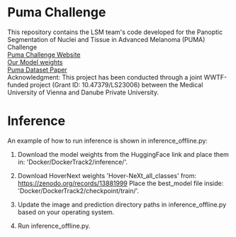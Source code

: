 # Puma Challenge
This repository contains the LSM team's code developed for the Panoptic Segmentation of Nuclei and Tissue in Advanced Melanoma (PUMA) Challenge 
<br/>[Puma Challenge Website](https://puma.grand-challenge.org/#panoptic-segmentation-of-nuclei-and-tissue-in-advanced-melanoma)
<br/>[Our Model weights](https://huggingface.co/datasets/NiToLSM/PumaWeightsNiTo_LSM)
<br/>[Puma Dataset Paper](https://academic.oup.com/gigascience/article/doi/10.1093/gigascience/giaf011/8024182?login=false)
<br/>Acknowledgment:
This project has been conducted through a joint WWTF-funded project (Grant ID: 10.47379/LS23006) between the Medical University of Vienna and Danube Private University.


# Inference
An example of how to run inference is shown in inference_offline.py:

1. Download the model weights from the HuggingFace link and place them in: 'Docker/DockerTrack2/inference/'.

2. Download HoverNext weights 'Hover-NeXt_all_classes' from: https://zenodo.org/records/13881999
   Place the best_model file inside:
   'Docker/DockerTrack2/checkpoint/train/'.
3. Update the image and prediction directory paths in inference_offline.py based on your operating system.
4. Run inference_offline.py.
